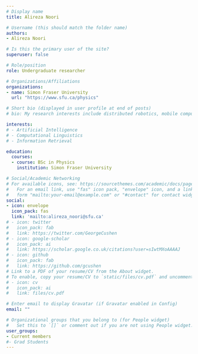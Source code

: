 ```yaml
---
# Display name
title: Alireza Noori

# Username (this should match the folder name)
authors:
- Alireza Noori

# Is this the primary user of the site?
superuser: false

# Role/position
role: Undergraduate researcher

# Organizations/Affiliations
organizations:
- name: Simon Fraser University
  url: "https://www.sfu.ca/physics"

# Short bio (displayed in user profile at end of posts)
# bio: My research interests include distributed robotics, mobile computing and programmable matter.

interests:
# - Artificial Intelligence
# - Computational Linguistics
# - Information Retrieval

education:
  courses:
  - course: BSc in Physics
    institution: Simon Fraser University

# Social/Academic Networking
# For available icons, see: https://sourcethemes.com/academic/docs/page-builder/#icons
#   For an email link, use "fas" icon pack, "envelope" icon, and a link in the
#   form "mailto:your-email@example.com" or "#contact" for contact widget.
social:
- icon: envelope
  icon_pack: fas
  link: 'mailto:alireza_noori@sfu.ca'
# - icon: twitter
#   icon_pack: fab
#   link: https://twitter.com/GeorgeCushen
# - icon: google-scholar
#   icon_pack: ai
#   link: https://scholar.google.co.uk/citations?user=sIwtMXoAAAAJ
# - icon: github
#   icon_pack: fab
#   link: https://github.com/gcushen
# Link to a PDF of your resume/CV from the About widget.
# To enable, copy your resume/CV to `static/files/cv.pdf` and uncomment the lines below.
# - icon: cv
#   icon_pack: ai
#   link: files/cv.pdf

# Enter email to display Gravatar (if Gravatar enabled in Config)
email: ""

# Organizational groups that you belong to (for People widget)
#   Set this to `[]` or comment out if you are not using People widget.
user_groups:
- Current members
#- Grad Students
---
```

